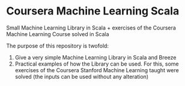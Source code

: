 # Coursera Machine Learning Scala
Small Machine Learning Library in Scala + exercises of the Coursera Machine Learning Course solved in Scala

The purpose of this repository is twofold:

1. Give a very simple Machine Learning Library in Scala and Breeze
2. Practical examples of how the Library can be used. For this, some exercises of the Coursera Stanford Machine Learning taught were solved (the inputs can be used without any alteration)

